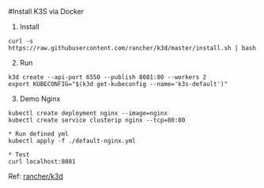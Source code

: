 #Install K3S via Docker

1. Install
```
curl -s https://raw.githubusercontent.com/rancher/k3d/master/install.sh | bash
```
2. Run
```
k3d create --api-port 6550 --publish 8081:80 --workers 2
export KUBECONFIG="$(k3d get-kubeconfig --name='k3s-default')"
```
3. Demo Nginx
```
kubectl create deployment nginx --image=nginx
kubectl create service clusterip nginx --tcp=80:80

* Run defined yml
kubectl apply -f ./default-nginx.yml

* Test
curl localhost:8081
```

Ref: [rancher/k3d](https://github.com/rancher/k3d)